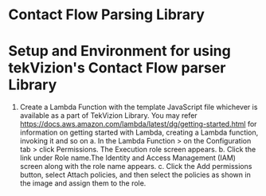 # Contact Flow Parsing Library

# **Setup and Environment for using tekVizion's Contact Flow parser Library**

1. Create a Lambda Function with the template JavaScript file whichever is available as a part of TekVizion Library. You may refer https://docs.aws.amazon.com/lambda/latest/dg/getting-started.html for information on  getting started with Lambda, creating a Lambda function, invoking it and so on
          a.	In the Lambda Function > on the Configuration tab > click Permissions. The Execution role screen appears. 
          b.	Click the link under Role name.The Identity and Access Management (IAM) screen along with the role name appears. 
          c.	Click the Add permissions button, select Attach policies, and then select the policies as shown in the image and assign them to the role.


